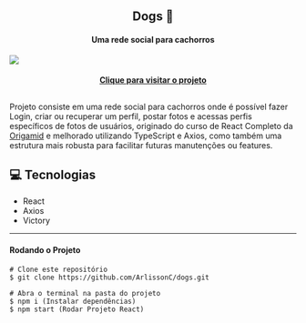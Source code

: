 <h2 align="center">
 <br>Dogs 🐶
</h2>

<h4 align="center">
Uma rede social para cachorros
</h4>
<img src="https://i.imgur.com/ELz5APm.png">
<h4 align="center"><a href="https://dogs-arlissonc.vercel.app/">Clique para visitar o projeto</a></h4>

##

Projeto consiste em uma rede social para cachorros onde é possível fazer Login, criar ou recuperar um perfil, postar fotos e acessas perfis específicos de fotos de usuários, originado do curso de React Completo da <a href="https://www.origamid.com/">Origamid</a> e melhorado utilizando TypeScript e Axios, como também uma estrutura mais robusta para facilitar futuras manutenções ou features.

## 💻 Tecnologias

- React
- Axios
- Victory

---
#### Rodando o Projeto 
```
# Clone este repositório
$ git clone https://github.com/ArlissonC/dogs.git

# Abra o terminal na pasta do projeto
$ npm i (Instalar dependências)
$ npm start (Rodar Projeto React)
